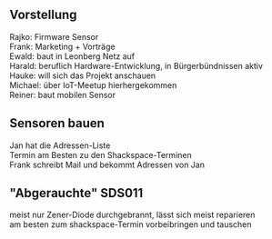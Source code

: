 ## Vorstellung

Rajko: Firmware Sensor  
Frank: Marketing + Vorträge  
Ewald: baut in Leonberg Netz auf  
Harald: beruflich Hardware-Entwicklung, in Bürgerbündnissen aktiv  
Hauke: will sich das Projekt anschauen  
Michael: über IoT-Meetup hierhergekommen  
Reiner: baut mobilen Sensor  
  
## Sensoren bauen
  
Jan hat die Adressen-Liste  
Termin am Besten zu den Shackspace-Terminen  
Frank schreibt Mail und bekommt Adressen von Jan  
  
## "Abgerauchte" SDS011
  
meist nur Zener-Diode durchgebrannt, lässt sich meist reparieren  
am besten zum shackspace-Termin vorbeibringen und tauschen  


